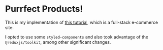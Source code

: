 # Purrfect Products!

This is my implementation of [this tutorial](https://www.youtube.com/watch?v=Fy9SdZLBTOo), which is a full-stack e-commerce site.

I opted to use some `styled-components` and also took advantage of the `@reduxjs/toolkit`, among other significant changes.
